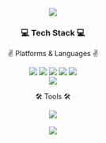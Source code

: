 <div align=center>
	<img src="https://capsule-render.vercel.app/api?type=waving&color=0:FB64CB,100:E1E6FE&height=200&section=header&text=Minyoung%20Github!&fontSize=90&fontColor=f7f5f7" />	
</div>
<div align=center>
	<h3>💻 Tech Stack 💻</h3>
	<p>✌️ Platforms & Languages ✌️</p>
</div>
<div align=center>
	<img src="https://img.shields.io/badge/HTML5-E34F26?style=flat&logo=HTML5&logoColor=white" />
	<img src="https://img.shields.io/badge/JavaScript-F7DF1E?style=flat&logo=JavaScript&logoColor=white" />
	<img src="https://img.shields.io/badge/TypeScript-3178C6?style=flat&logo=TypeScript&logoColor=white" />
	<img src="https://img.shields.io/badge/React-61DAFB?style=flat&logo=React&logoColor=white" />
	<img src="https://img.shields.io/badge/Node.js-339933?style=flat&logo=Node.js&logoColor=white" /><br>
	<img src="https://img.shields.io/badge/Bootstrap-7952B3?style=flat&logo=Bootstrap&logoColor=white" />
</div>
<div align=center>
	<p>🛠️ Tools 🛠️</p>
</div>
<div align=center>
<img src="https://github-readme-stats.vercel.app/api?username=zhal7779&show_icons=true"><br><br>
<img src="https://github-readme-stats.vercel.app/api/top-langs/?username=zhal7779&layout=compact">

</div>
